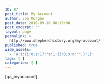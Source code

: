 ```yaml
---
ID: 87
post_title: My Account
author: Jon Morgan
post_date: 2016-09-16 00:13:08
post_excerpt: ""
layout: page
permalink: >
  http://www.shepherdhistory.org/my-account/
published: true
wide_assets:
  - 'a:1:{i:0;s:17:"a:1:{i:0;s:0:"";}";}'
tags: [ ]
categories: [ ]
---
```

[qa_myaccount]